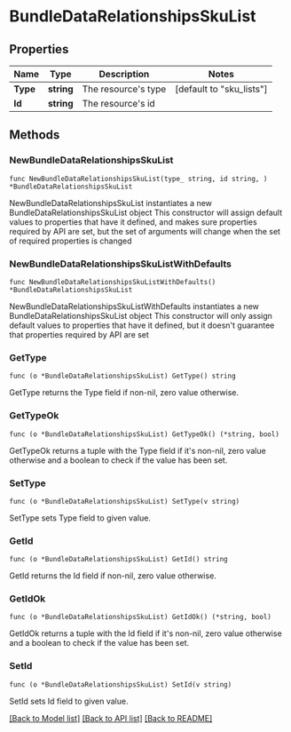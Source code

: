 # BundleDataRelationshipsSkuList

## Properties

Name | Type | Description | Notes
------------ | ------------- | ------------- | -------------
**Type** | **string** | The resource&#39;s type | [default to "sku_lists"]
**Id** | **string** | The resource&#39;s id | 

## Methods

### NewBundleDataRelationshipsSkuList

`func NewBundleDataRelationshipsSkuList(type_ string, id string, ) *BundleDataRelationshipsSkuList`

NewBundleDataRelationshipsSkuList instantiates a new BundleDataRelationshipsSkuList object
This constructor will assign default values to properties that have it defined,
and makes sure properties required by API are set, but the set of arguments
will change when the set of required properties is changed

### NewBundleDataRelationshipsSkuListWithDefaults

`func NewBundleDataRelationshipsSkuListWithDefaults() *BundleDataRelationshipsSkuList`

NewBundleDataRelationshipsSkuListWithDefaults instantiates a new BundleDataRelationshipsSkuList object
This constructor will only assign default values to properties that have it defined,
but it doesn't guarantee that properties required by API are set

### GetType

`func (o *BundleDataRelationshipsSkuList) GetType() string`

GetType returns the Type field if non-nil, zero value otherwise.

### GetTypeOk

`func (o *BundleDataRelationshipsSkuList) GetTypeOk() (*string, bool)`

GetTypeOk returns a tuple with the Type field if it's non-nil, zero value otherwise
and a boolean to check if the value has been set.

### SetType

`func (o *BundleDataRelationshipsSkuList) SetType(v string)`

SetType sets Type field to given value.


### GetId

`func (o *BundleDataRelationshipsSkuList) GetId() string`

GetId returns the Id field if non-nil, zero value otherwise.

### GetIdOk

`func (o *BundleDataRelationshipsSkuList) GetIdOk() (*string, bool)`

GetIdOk returns a tuple with the Id field if it's non-nil, zero value otherwise
and a boolean to check if the value has been set.

### SetId

`func (o *BundleDataRelationshipsSkuList) SetId(v string)`

SetId sets Id field to given value.



[[Back to Model list]](../README.md#documentation-for-models) [[Back to API list]](../README.md#documentation-for-api-endpoints) [[Back to README]](../README.md)


